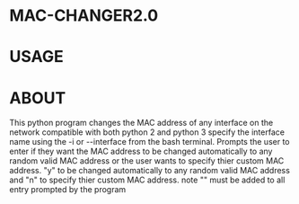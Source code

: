 # MAC-CHANGER2.0
# USAGE
# ABOUT
This python program changes the MAC address of any interface on the network compatible with both python 2 and python 3
specify the interface name using the -i or --interface from the  bash terminal. Prompts the user to enter if they want the MAC address to be changed automatically to any random valid MAC address or the user wants to specify thier custom MAC address. "y" to be changed automatically to any random valid MAC address and  "n" to specify thier custom MAC address. note "" must be added to all entry prompted by the program
